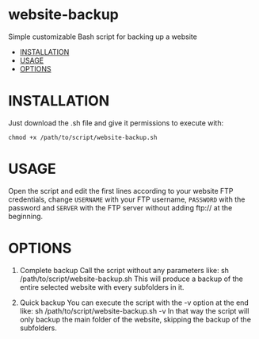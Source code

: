 # website-backup
Simple customizable Bash script for backing up a website

- [INSTALLATION](#installation)
- [USAGE](#usage)
- [OPTIONS](#options)

# INSTALLATION

Just download the .sh file and give it permissions to execute with:

    chmod +x /path/to/script/website-backup.sh

# USAGE

Open the script and edit the first lines according to your website FTP credentials, change `USERNAME` with your FTP username, `PASSWORD` with the password and `SERVER` with the FTP server without adding ftp:// at the beginning.


# OPTIONS

1. Complete backup
Call the script without any parameters like:
    sh /path/to/script/website-backup.sh
This will produce a backup of the entire selected website with every subfolders in it.

2. Quick backup
You can execute the script with the -v option at the end like:
    sh /path/to/script/website-backup.sh -v
In that way the script will only backup the main folder of the website, skipping the backup of the subfolders.
